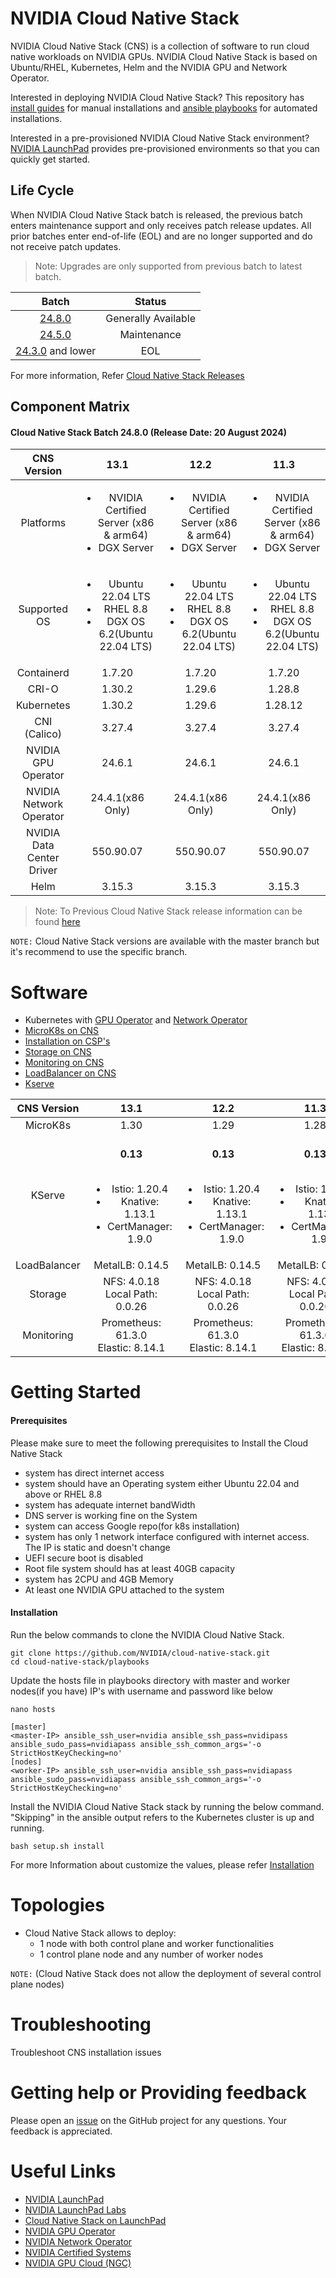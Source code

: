 # NVIDIA Cloud Native Stack 

NVIDIA Cloud Native Stack (CNS) is a collection of software to run cloud native workloads on NVIDIA GPUs. NVIDIA Cloud Native Stack is based on Ubuntu/RHEL, Kubernetes, Helm and the NVIDIA GPU and Network Operator.

Interested in deploying NVIDIA Cloud Native Stack? This repository has [install guides](https://github.com/NVIDIA/cloud-native-stack/tree/master/install-guides) for manual installations and [ansible playbooks](https://github.com/NVIDIA/cloud-native-stack/tree/master/playbooks) for automated installations.

Interested in a pre-provisioned NVIDIA Cloud Native Stack environment? [NVIDIA LaunchPad](https://www.nvidia.com/en-us/data-center/launchpad/) provides pre-provisioned environments so that you can quickly get started.

## Life Cycle

When NVIDIA Cloud Native Stack batch is released, the previous batch enters maintenance support and only receives patch release updates. All prior batches enter end-of-life (EOL) and are no longer supported and do not receive patch updates.

> Note: Upgrades are only supported from previous batch to latest batch.


|  Batch  | Status              |
| :-----: | :--------------:|
| [24.8.0](https://github.com/NVIDIA/cloud-native-stack/releases/tag/v24.8.0)                   | Generally Available | 
| [24.5.0](https://github.com/NVIDIA/cloud-native-stack/releases/tag/v24.5.0)                   | Maintenance         |
| [24.3.0](https://github.com/NVIDIA/cloud-native-stack/releases/tag/v24.3.0) and lower                   | EOL                 |


For more information, Refer [Cloud Native Stack Releases](https://github.com/NVIDIA/cloud-native-stack/releases)

## Component Matrix

#### Cloud Native Stack Batch 24.8.0 (Release Date: 20 August 2024)

| CNS Version               | 13.1    | 12.2 | 11.3 |
| :-----:                   | :-----: | :------: | :------: |
| Platforms                 | <ul><li>NVIDIA Certified Server (x86 & arm64)</li><li>DGX Server</li></ul> | <ul><li>NVIDIA Certified Server (x86 & arm64)</li><li>DGX Server</li></ul> | <ul><li>NVIDIA Certified Server (x86 & arm64)</li><li>DGX Server</li></ul> |
| Supported OS              |  <ul><li>Ubuntu 22.04 LTS</li><li>RHEL 8.8</li><li>DGX OS 6.2(Ubuntu 22.04 LTS)</li></ul> |  <ul><li>Ubuntu 22.04 LTS</li><li>RHEL 8.8</li><li>DGX OS 6.2(Ubuntu 22.04 LTS)</li></ul> |  <ul><li>Ubuntu 22.04 LTS</li><li>RHEL 8.8</li><li>DGX OS 6.2(Ubuntu 22.04 LTS)</li></ul> |
| Containerd                | 1.7.20 | 1.7.20 | 1.7.20 |
| CRI-O                     | 1.30.2 |1.29.6 | 1.28.8 |
| Kubernetes                | 1.30.2 | 1.29.6 | 1.28.12 |
| CNI (Calico)              | 3.27.4 | 3.27.4 |  3.27.4 |
| NVIDIA GPU Operator       | 24.6.1 | 24.6.1 | 24.6.1 |
| NVIDIA Network Operator   | 24.4.1(x86 Only) | 24.4.1(x86 Only) | 24.4.1(x86 Only) |
| NVIDIA Data Center Driver | 550.90.07 | 550.90.07 | 550.90.07 |
| Helm                      | 3.15.3 | 3.15.3 | 3.15.3 |

> Note: To Previous Cloud Native Stack release information can be found [here](https://github.com/NVIDIA/cloud-native-stack/tree/24.5.0?tab=readme-ov-file#nvidia-cloud-native-stack-component-matrix)

`NOTE:` Cloud Native Stack versions are available with the master branch but it's recommend to use the specific branch.

# Software

- Kubernetes with [GPU Operator](https://github.com/NVIDIA/gpu-operator) and [Network Operator](https://github.com/Mellanox/network-operator) 
- [MicroK8s on CNS](https://github.com/NVIDIA/cloud-native-stack/tree/master/playbooks#enable-microk8s)
- [Installation on CSP's](https://github.com/NVIDIA/cloud-native-stack/tree/master/playbooks#installation-on-csps)
- [Storage on CNS](https://github.com/NVIDIA/cloud-native-stack/tree/master/playbooks#storage-on-cns)
- [Monitoring on CNS](https://github.com/NVIDIA/cloud-native-stack/tree/master/playbooks#monitoring-on-cns)
- [LoadBalancer on CNS](https://github.com/NVIDIA/cloud-native-stack/tree/master/playbooks#load-balancer-on-cns)
- [Kserve](https://github.com/NVIDIA/cloud-native-stack/tree/master/playbooks#enable-kserve-on-cns)

| CNS Version               | 13.1    | 12.2 | 11.3 |
| :-----:                   | :-----: | :------: | :------: |
| MicroK8s                  | 1.30    | 1.29     | 1.28 |
| KServe                    | <br /> **0.13** <br /> <br /> <ul><li>Istio: 1.20.4</li><li>Knative: 1.13.1</li><li>CertManager: 1.9.0</li></ul> | <br /> **0.13** <br /> <br /> <ul><li>Istio: 1.20.4</li><li>Knative: 1.13.1</li><li>CertManager: 1.9.0</li></ul>  | <br /> **0.13** <br /> <br /> <ul><li>Istio: 1.20.4</li><li>Knative: 1.13.1</li><li>CertManager: 1.9.0</li></ul> | 
| LoadBalancer              | MetalLB: 0.14.5 | MetalLB: 0.14.5 | MetalLB: 0.14.5 |
| Storage                   | NFS: 4.0.18 <br /> Local Path: 0.0.26 | NFS: 4.0.18 <br /> Local Path: 0.0.26 | NFS: 4.0.18 <br /> Local Path: 0.0.26 | 
| Monitoring                | Prometheus: 61.3.0 <br /> Elastic: 8.14.1 | Prometheus: 61.3.0 <br /> Elastic: 8.14.1 | Prometheus: 61.3.0 <br /> Elastic: 8.14.1 |

# Getting Started

#### Prerequisites

Please make sure to meet the following prerequisites to Install the Cloud Native Stack

- system has direct internet access
- system should have an Operating system either Ubuntu 22.04 and above or RHEL 8.8
- system has adequate internet bandWidth
- DNS server is working fine on the System
- system can access Google repo(for k8s installation)
- system has only 1 network interface configured with internet access. The IP is static and doesn't change
- UEFI secure boot is disabled
- Root file system should has at least 40GB capacity
- system has 2CPU and 4GB Memory
- At least one NVIDIA GPU attached to the system

#### Installation 

Run the below commands to clone the NVIDIA Cloud Native Stack.

```
git clone https://github.com/NVIDIA/cloud-native-stack.git
cd cloud-native-stack/playbooks
```

Update the hosts file in playbooks directory with master and worker nodes(if you have) IP's with username and password like below

```
nano hosts

[master]
<master-IP> ansible_ssh_user=nvidia ansible_ssh_pass=nvidipass ansible_sudo_pass=nvidiapass ansible_ssh_common_args='-o StrictHostKeyChecking=no'
[nodes]
<worker-IP> ansible_ssh_user=nvidia ansible_ssh_pass=nvidiapass ansible_sudo_pass=nvidiapass ansible_ssh_common_args='-o StrictHostKeyChecking=no'
```

Install the NVIDIA Cloud Native Stack stack by running the below command. "Skipping" in the ansible output refers to the Kubernetes cluster is up and running.

```
bash setup.sh install
```
For more Information about customize the values, please refer [Installation](https://github.com/NVIDIA/cloud-native-stack/tree/master/playbooks#installation)

# Topologies

- Cloud Native Stack allows to deploy:
    - 1 node with both control plane and worker functionalities
    - 1 control plane node and any number of worker nodes

`NOTE:` (Cloud Native Stack does not allow the deployment of several control plane nodes)

# Troubleshooting

Troubleshoot CNS installation issues

# Getting help or Providing feedback

Please open an [issue](https://github.com/NVIDIA/cloud-native-stack/issues) on the GitHub project for any questions. Your feedback is appreciated.

# Useful Links
- [NVIDIA LaunchPad](https://www.nvidia.com/en-us/data-center/launchpad/)
- [NVIDIA LaunchPad Labs](https://docs.nvidia.com/launchpad/index.html)
- [Cloud Native Stack on LaunchPad](https://docs.nvidia.com/LaunchPad/developer-labs/overview.html)
- [NVIDIA GPU Operator](https://docs.nvidia.com/datacenter/cloud-native/gpu-operator/overview.html)
- [NVIDIA Network Operator](https://docs.nvidia.com/networking/display/COKAN10/Network+Operator)
- [NVIDIA Certified Systems](https://www.nvidia.com/en-us/data-center/products/certified-systems/)
- [NVIDIA GPU Cloud (NGC)](https://catalog.ngc.nvidia.com/)
